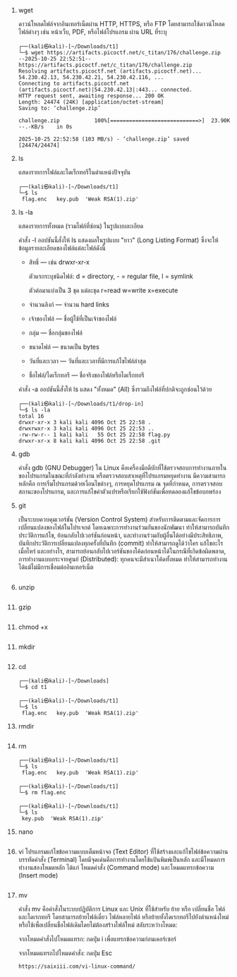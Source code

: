 1. wget
   
   ดาวน์โหลดไฟล์จากอินเทอร์เน็ตผ่าน HTTP, HTTPS, หรือ FTP โดยสามารถใช้ดาวน์โหลดไฟล์ต่างๆ เช่น หน้าเว็บ, PDF, หรือไฟล์โปรแกรม ผ่าน URL ที่ระบุ 

   ```
   ┌──(kali㉿kali)-[~/Downloads/t1]
   └─$ wget https://artifacts.picoctf.net/c_titan/176/challenge.zip
   --2025-10-25 22:52:51--  https://artifacts.picoctf.net/c_titan/176/challenge.zip
   Resolving artifacts.picoctf.net (artifacts.picoctf.net)... 54.230.42.13, 54.230.42.21, 54.230.42.116, ...
   Connecting to artifacts.picoctf.net (artifacts.picoctf.net)|54.230.42.13|:443... connected.
   HTTP request sent, awaiting response... 200 OK
   Length: 24474 (24K) [application/octet-stream]
   Saving to: ‘challenge.zip’

   challenge.zip           100%[============================>]  23.90K  --.-KB/s    in 0s      

   2025-10-25 22:52:58 (103 MB/s) - ‘challenge.zip’ saved [24474/24474]
   ```
    
3. ls
   
   แสดงรายการไฟล์และไดเร็กทอรีในตำแหน่งปัจจุบัน
   ```
   ┌──(kali㉿kali)-[~/Downloads/t1]
   └─$ ls
    flag.enc   key.pub  'Weak RSA(1).zip'
   ```
5. ls -la
   
   แสดงรายการทั้งหมด (รวมไฟล์ที่ซ่อน) ในรูปแบบละเอียด

   คำสั่ง -l ออปชันนี้สั่งให้ ls แสดงผลในรูปแบบ "ยาว" (Long Listing Format) ซึ่งจะให้ข้อมูลรายละเอียดของไฟล์แต่ละไฟล์ดังนี้

   - สิทธิ์ — เช่น drwxr-xr-x

     ตัวแรกระบุชนิดไฟล์: d = directory, - = regular file, l = symlink

     ตัวต่อมาแบ่งเป็น 3 ชุด แต่ละชุด r=read w=write x=execute

   - จำนวนลิงก์ — จำนวน hard links

   - เจ้าของไฟล์ — ชื่อผู้ใช้ที่เป็นเจ้าของไฟล์

   - กลุ่ม — ชื่อกลุ่มของไฟล์

   - ขนาดไฟล์ — ขนาดเป็น bytes

   - วันที่และเวลา — วันที่และเวลาที่มีการแก้ไขไฟล์ล่าสุด

   - ชื่อไฟล์/ไดเร็กทอรี — ชื่อจริงของไฟล์หรือไดเร็กทอรี
     
   คำสั่ง -a ออปชันนี้สั่งให้ ls แสดง "ทั้งหมด" (All) ซึ่งรวมถึงไฟล์ที่ปกติจะถูกซ่อนไว้ด้วย
   ```
   ┌──(kali㉿kali)-[~/Downloads/t1/drop-in]
   └─$ ls -la
   total 16
   drwxr-xr-x 3 kali kali 4096 Oct 25 22:58 .
   drwxrwxr-x 3 kali kali 4096 Oct 25 22:53 ..
   -rw-rw-r-- 1 kali kali   55 Oct 25 22:58 flag.py
   drwxr-xr-x 8 kali kali 4096 Oct 25 22:58 .git
   ```

7. gdb
   
   คำสั่ง gdb (GNU Debugger) ใน Linux คือเครื่องมือดีบักที่ใช้ตรวจสอบการทำงานภายในของโปรแกรมในขณะที่กำลังทำงาน หรือตรวจสอบสาเหตุที่โปรแกรมหยุดทำงาน มีความสามารถหลักคือ การเริ่มโปรแกรมด้วยเงื่อนไขต่างๆ, การหยุดโปรแกรม ณ จุดที่กำหนด, การตรวจสอบสถานะของโปรแกรม, และการแก้ไขค่าตัวแปรหรือเรียกใช้ฟังก์ชันเพื่อทดลองแก้ไขข้อบกพร่อง
   
9. git
   
   เป็นระบบควบคุมเวอร์ชัน (Version Control System) สำหรับการติดตามและจัดการการเปลี่ยนแปลงของไฟล์ในโปรเจกต์ โดยเฉพาะการทำงานร่วมกันของนักพัฒนา ทำให้สามารถบันทึกประวัติการแก้ไข, ย้อนกลับไปเวอร์ชันก่อนหน้า, และทำงานร่วมกับผู้อื่นได้อย่างมีประสิทธิภาพ, บันทึกประวัติการเปลี่ยนแปลงทุกครั้งที่บันทึก (commit) ทำให้สามารถดูได้ว่าใคร แก้ไขอะไร เมื่อไหร่ และอย่างไร, สามารถย้อนกลับไปเวอร์ชันของโค้ดก่อนหน้าได้ในกรณีที่เกิดข้อผิดพลาด, การทำงานแบบกระจายศูนย์ (Distributed): ทุกคนจะมีสำเนาโค้ดทั้งหมด ทำให้สามารถทำงานได้แม้ไม่มีการเชื่อมต่ออินเทอร์เน็ต  
   ```
   
   ```
10. unzip
   ```
   ```
11. gzip
   ```
   ```
11. chmod +x
   ```
   ```
11. mkdir
    ```
    ```
12. cd
    ```
    ┌──(kali㉿kali)-[~/Downloads]
    └─$ cd t1       
                                                                                             
    ┌──(kali㉿kali)-[~/Downloads/t1]
    └─$ ls
     flag.enc   key.pub  'Weak RSA(1).zip'
    ```
13. rmdir
    ```
    
    ```
14. rm
    
    ```
    ┌──(kali㉿kali)-[~/Downloads/t1]
    └─$ ls
     flag.enc   key.pub  'Weak RSA(1).zip'
                                                                                             
    ┌──(kali㉿kali)-[~/Downloads/t1]
    └─$ rm flag.enc
                                                                                             
    ┌──(kali㉿kali)-[~/Downloads/t1]
    └─$ ls
     key.pub  'Weak RSA(1).zip'
    ```
15. nano
    ```
    ```
16. vi
    โปรแกรมแก้ไขข้อความแบบเต็มหน้าจอ (Text Editor) ที่ใช้สร้างและแก้ไขไฟล์ข้อความผ่านบรรทัดคำสั่ง (Terminal) โดยมีจุดเด่นคือการทำงานโดยใช้แป้นพิมพ์เป็นหลัก และมีโหมดการทำงานสองโหมดหลัก ได้แก่ โหมดคำสั่ง (Command mode) และโหมดแทรกข้อความ (Insert mode) 
    ```
    ```
17. mv

    คำสั่ง mv คือคำสั่งในระบบปฏิบัติการ Linux และ Unix ที่ใช้สำหรับ ย้าย หรือ เปลี่ยนชื่อ ไฟล์และไดเรกทอรี โดยสามารถย้ายไฟล์เดี่ยว ไฟล์หลายไฟล์ หรือย้ายทั้งไดเรกทอรีไปยังตำแหน่งใหม่ หรือใช้เพื่อเปลี่ยนชื่อไฟล์เดิมโดยไม่ต้องสร้างไฟล์ใหม่
    สลับระหว่างโหมด:
    
    จากโหมดคำสั่งไปโหมดแทรก: กดปุ่ม i เพื่อแทรกข้อความก่อนเคอร์เซอร์
    
    จากโหมดแทรกไปโหมดคำสั่ง: กดปุ่ม Esc
    ```
    https://saixiii.com/vi-linux-command/
    ```
    
    ```
    
    ```
